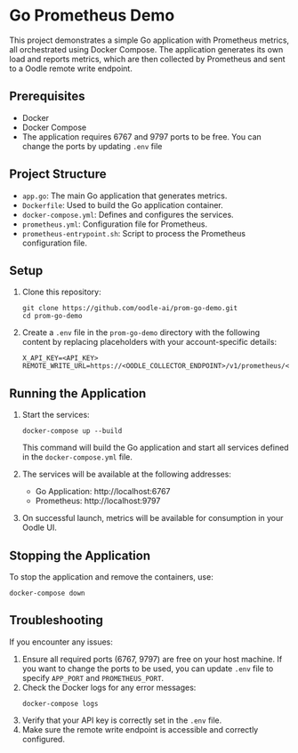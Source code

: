 # Go Prometheus Demo

This project demonstrates a simple Go application with Prometheus metrics, all orchestrated
using Docker Compose. The application generates its own load and reports metrics, which are
then collected by Prometheus and sent to a Oodle remote write endpoint.

## Prerequisites

- Docker
- Docker Compose
- The application requires 6767 and 9797 ports to be free. You can change
  the ports by updating `.env` file

## Project Structure

- `app.go`: The main Go application that generates metrics.
- `Dockerfile`: Used to build the Go application container.
- `docker-compose.yml`: Defines and configures the services.
- `prometheus.yml`: Configuration file for Prometheus.
- `prometheus-entrypoint.sh`: Script to process the Prometheus configuration file.

## Setup

1. Clone this repository:
   ```
   git clone https://github.com/oodle-ai/prom-go-demo.git
   cd prom-go-demo
   ```

2. Create a `.env` file in the `prom-go-demo` directory with the following content
   by replacing placeholders with your account-specific details:
   ```
   X_API_KEY=<API_KEY>
   REMOTE_WRITE_URL=https://<OODLE_COLLECTOR_ENDPOINT>/v1/prometheus/<OODLE_INSTANCE>/write
   ```

## Running the Application

1. Start the services:
   ```
   docker-compose up --build
   ```

   This command will build the Go application and start all services defined in the `docker-compose.yml` file.

2. The services will be available at the following addresses:
   - Go Application: http://localhost:6767
   - Prometheus: http://localhost:9797

3. On successful launch, metrics will be available for consumption in your Oodle UI. 

## Stopping the Application

To stop the application and remove the containers, use:

```
docker-compose down
```

## Troubleshooting

If you encounter any issues:

1. Ensure all required ports (6767, 9797) are free on your host machine.
   If you want to change the ports to be used, you can update `.env` file
   to specify `APP_PORT` and `PROMETHEUS_PORT`.
2. Check the Docker logs for any error messages:
   ```
   docker-compose logs
   ```
3. Verify that your API key is correctly set in the `.env` file.
4. Make sure the remote write endpoint is accessible and correctly configured.
